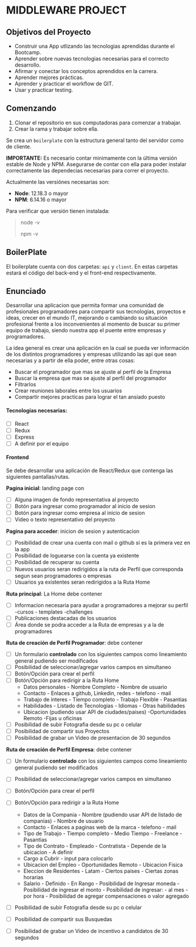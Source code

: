 # MIDDLEWARE PROJECT 

## Objetivos del Proyecto

- Construir una App utlizando las tecnologias aprendidas durante el Bootcamp.
- Aprender sobre nuevas tecnologias necesarias para el correcto desarrollo.
- Afirmar y conectar los conceptos aprendidos en la carrera.
- Aprender mejores prácticas.
- Aprender y practicar el workflow de GIT.
- Usar y practicar testing.

## Comenzando

1. Clonar el repositorio en sus computadoras para comenzar a trabajar.
2. Crear la rama y trabajar sobre ella.

Se crea un `boilerplate` con la estructura general tanto del servidor como de cliente.

__IMPORTANTE:__ Es necesario contar minimamente con la última versión estable de Node y NPM. Asegurarse de contar con ella para poder instalar correctamente las dependecias necesarias para correr el proyecto.

Actualmente las versiónes necesarias son:

 * __Node__: 12.18.3 o mayor
 * __NPM__: 6.14.16 o mayor

Para verificar que versión tienen instalada:

> node -v
>
> npm -v

## BoilerPlate

El boilerplate cuenta con dos carpetas: `api` y `client`. En estas carpetas estará el código del back-end y el front-end respectivamente.

## Enunciado

Desarrollar una aplicacion que permita formar una comunidad de profesionales programadores para compartir sus tecnologias, proyectos e ideas, crecer en el mundo IT, mejorando o cambiando su situación profesional frente a los inconvenientes al momento de buscar su primer equipo de trabajo, siendo nuestra app el puente entre empresas y programadores.

La idea general es crear una aplicación en la cual se pueda ver información de los distintos programadores y empresas utilizando las api que sean necesarias y a partir de ella poder, entre otras cosas:

  - Buscar el programador que mas se ajuste al perfil de la Empresa
  - Buscar la empresa que mas se ajuste al perfil del programador
  - Filtrarlos
  - Crear reuniones laborales entre los usuarios
  - Compartir mejores practicas para lograr el tan ansiado puesto

  #### Tecnologías necesarias:
- [ ] React
- [ ] Redux
- [ ] Express
- [ ] A definir por el equipo

#### Frontend

Se debe desarrollar una aplicación de React/Redux que contenga las siguientes pantallas/rutas.

__Pagina inicial__: landing page con
- [ ] Alguna imagen de fondo representativa al proyecto
- [ ] Botón para ingresar como programador al inicio de sesion
- [ ] Botón para ingresar como empresa al inicio de sesion
- [ ] Video o texto representativo del proyecto

__Pagina para acceder__: inicion de sesion y autenticacion
- [ ] Posibilidad de crear una cuenta con mail o github si es la primera vez en la app
- [ ] Posibilidad de loguearse con la cuenta ya existente
- [ ] Posibilidad de recuperar su cuenta
- [ ] Nuevos usuarios seran redirigidos a la ruta de Perfil que corresponda segun sean programadores o empresas
- [ ] Usuarios ya existentes seran redirigidos a la Ruta Home

__Ruta principal__: La Home debe contener
- [ ] Informacion necesaria para ayudar a programadores a mejorar su perfil
        -cursos
        - templates
        -challenges
- [ ] Publicaciones destacadas de los usuarios
- [ ] Área donde se podra acceder a la Ruta de empresas y a la de programadores

__Ruta de creación de Perfil Programador__: debe contener
- [ ] Un formulario __controlado__ con los siguientes campos como lineamiento general pudiendo ser modificados
- [ ] Posibilidad de seleccionar/agregar varios campos en simultaneo
- [ ] Botón/Opción para crear el perfil
- [ ] Botón/Opción para redirigir a la Ruta Home
  - Datos personales
        - Nombre Completo
        - Nombre de usuario 
  - Contacto
        - Enlaces a github, Linkedin, redes
        - telefono
        - mail 
  - Trabajo de interes
        - Tiempo completo
        - Trabajo Flexible
        - Pasantias
  - Habilidades
        - Listado de Tecnologias
        - Idiomas
        - Otras habilidades
  - Ubicacion (pudiendo usar API de ciudades/paises)
        -Oportunidades Remoto
        -Fijas u oficinas
- [ ] Posibilidad de subir Fotografia desde su pc o celular
- [ ] Posibilidad de compartir sus Proyectos
- [ ] Posibilidad de grabar un Video de presentacion de 30 segundos

__Ruta de creación de Perfil Empresa__: debe contener
- [ ] Un formulario __controlado__ con los siguientes campos como lineamiento general pudiendo ser modificados
- [ ] Posibilidad de seleccionar/agregar varios campos en simultaneo 
- [ ] Botón/Opción para crear el perfil
- [ ] Botón/Opción para redirigir a la Ruta Home
  - Datos de la Compania
        - Nombre (pudiendo usar API de listado de companias)
        - Nombre de usuario 
  - Contacto
        - Enlaces a paginas web de la marca
        - telefono
        - mail 
  - Tipo de Trabajo
        - Tiempo completo
        - Medio Tiempo
        - Freelance
        - Pasantias
  - Tipo de Contrato
        - Empleado
        - Contratista
        - Depende de la ubicacion
        - A definir       
  - Cargo a Cubrir
        - input para colocarlo
  - Ubicacion del Empleo
        - Oportunidades Remoto
        - Ubicacion Fisica
  - Eleccion de Residentes
        - Latam
        - Ciertos paises
        - Ciertas zonas horarias
  - Salario
        - Definido
        - En Rango
        - Posibilidad de Ingresar moneda
        - Posibilidad de ingresar el monto
        - Posibilidad de ingresar:
            - al mes
            - por hora
        - Posibilidad de agregar compensaciones o valor agregado
- [ ] Posibilidad de subir Fotografia desde su pc o celular
- [ ] Posibilidad de compartir sus Busquedas
- [ ] Posibilidad de grabar un Video de incentivo a candidatos de 30 segundos




